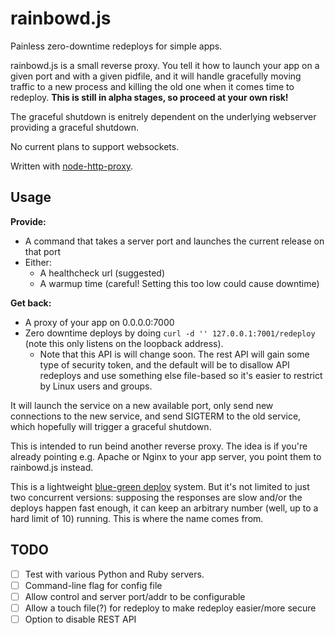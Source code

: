 # rainbowd.js

Painless zero-downtime redeploys for simple apps.

rainbowd.js is a small reverse proxy. You tell it how to launch your app on a
given port and with a given pidfile, and it will handle gracefully moving
traffic to a new process and killing the old one when it comes time to
redeploy. **This is still in alpha stages, so proceed at your own risk!**

The graceful shutdown is enitrely dependent on the underlying webserver
providing a graceful shutdown.

No current plans to support websockets.

Written with [node-http-proxy](https://github.com/nodejitsu/node-http-proxy).

## Usage

**Provide:**

- A command that takes a server port and launches the current release on that
  port
- Either:
  - A healthcheck url (suggested)
  - A warmup time (careful! Setting this too low could cause downtime)

**Get back:**

- A proxy of your app on 0.0.0.0:7000
- Zero downtime deploys by doing `curl -d '' 127.0.0.1:7001/redeploy` (note this
  only listens on the loopback address).
  - Note that this API is will change soon.  The rest API will gain some type of
    security token, and the default will be to disallow API redeploys and use
    something else file-based so it's easier to restrict by Linux users and
    groups.

It will launch the service on a new available port, only send new connections to
the new service, and send SIGTERM to the old service, which hopefully will
trigger a graceful shutdown.

This is intended to run beind another reverse proxy.  The idea is if you're
already pointing e.g. Apache or Nginx to your app server, you point them to
rainbowd.js instead.

This is a
lightweight
[blue-green deploy](https://martinfowler.com/bliki/BlueGreenDeployment.html)
system. But it's not limited to just two concurrent versions: supposing the
responses are slow and/or the deploys happen fast enough, it can keep an
arbitrary number (well, up to a hard limit of 10) running. This is where the
name comes from.

## TODO

- [ ] Test with various Python and Ruby servers.
- [ ] Command-line flag for config file
- [ ] Allow control and server port/addr to be configurable
- [ ] Allow a touch file(?) for redeploy to make redeploy easier/more secure
- [ ] Option to disable REST API
